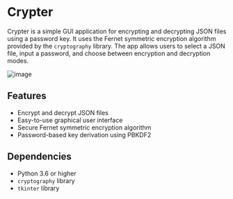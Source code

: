 # Crypter

Crypter is a simple GUI application for encrypting and decrypting JSON files using a password key. It uses the Fernet symmetric encryption algorithm provided by the `cryptography` library. The app allows users to select a JSON file, input a password, and choose between encryption and decryption modes.

![image](https://user-images.githubusercontent.com/127869444/235347994-a5e708eb-55ba-4227-ad14-c8ea012045aa.png)


## Features

- Encrypt and decrypt JSON files
- Easy-to-use graphical user interface
- Secure Fernet symmetric encryption algorithm
- Password-based key derivation using PBKDF2

## Dependencies

- Python 3.6 or higher
- `cryptography` library
- `tkinter` library
